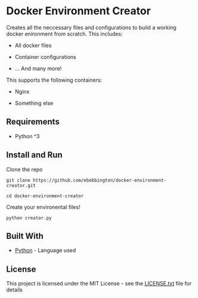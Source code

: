 # Docker Environment Creator

Creates all the neccessary files and configurations to build a working docker enironment from scratch. This includes:

* All docker files

* Container configurations

* ... And many more! 

This supports the following containers:

* Nginx

* Something else

## Requirements

* Python ^3

## Install and Run

Clone the repo

 `git clone https://github.com/ebebbington/docker-environment-creator.git`
 
 `cd docker-environment-creator`
 
 Create your environental files!
 
 `python creator.py`

## Built With

* [Python](https://docs.python.org) - Language used

## License

This project is licensed under the MIT License - see the [LICENSE.txt](LICENSE.txt) file for details
